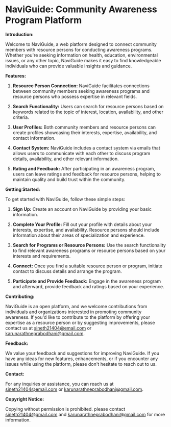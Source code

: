 # NaviGuide: Community Awareness Program Platform

**Introduction:**

Welcome to NaviGuide, a web platform designed to connect community members with resource persons for conducting awareness programs. Whether you're seeking information on health, education, environmental issues, or any other topic, NaviGuide makes it easy to find knowledgeable individuals who can provide valuable insights and guidance.

**Features:**

1. **Resource Person Connection:** NaviGuide facilitates connections between community members seeking awareness programs and resource persons who possess expertise in relevant fields.
   
2. **Search Functionality:** Users can search for resource persons based on keywords related to the topic of interest, location, availability, and other criteria.
   
3. **User Profiles:** Both community members and resource persons can create profiles showcasing their interests, expertise, availability, and contact information.
   
4. **Contact System:** NaviGuide includes a contact system via emails that allows users to communicate with each other to discuss program details, availability, and other relevant information.
   
5. **Rating and Feedback:** After participating in an awareness program, users can leave ratings and feedback for resource persons, helping to maintain quality and build trust within the community.

**Getting Started:**

To get started with NaviGuide, follow these simple steps:

1. **Sign Up:** Create an account on NaviGuide by providing your basic information.
   
2. **Complete Your Profile:** Fill out your profile with details about your interests, expertise, and availability. Resource persons should include information about their areas of specialization and experience.
   
3. **Search for Programs or Resource Persons:** Use the search functionality to find relevant awareness programs or resource persons based on your interests and requirements.
   
4. **Connect:** Once you find a suitable resource person or program, initiate contact to discuss details and arrange the program.
   
5. **Participate and Provide Feedback:** Engage in the awareness program and afterward, provide feedback and ratings based on your experience.

**Contributing:**

NaviGuide is an open platform, and we welcome contributions from individuals and organizations interested in promoting community awareness. If you'd like to contribute to the platform by offering your expertise as a resource person or by suggesting improvements, please contact us at sineth21404@email.com or karunarathneprabodhani@gmail.com.

**Feedback:**

We value your feedback and suggestions for improving NaviGuide. If you have any ideas for new features, enhancements, or if you encounter any issues while using the platform, please don't hesitate to reach out to us.

**Contact:**

For any inquiries or assistance, you can reach us at sineth21404@email.com or karunarathneprabodhani@gmail.com.

**Copyright Notice:**

Copying without permission is prohibited. please contact sineth21404@gmail.com and karunarathneprabodhani@gmail.com for more information.
